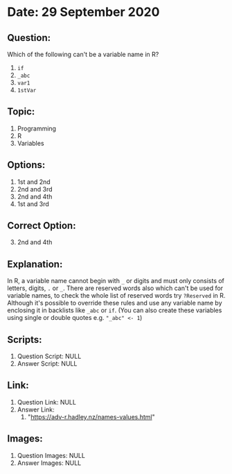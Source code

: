# Date: 29 September 2020

## Question:
Which of the following can't be a variable name in R?

1. ``if``
2. `_abc`
3. `var1`
4. `1stVar`

## Topic:
1. Programming
2. R
3. Variables

## Options:
1. 1st and 2nd
2. 2nd and 3rd
3. 2nd and 4th
4. 1st and 3rd
 
## Correct Option:
3. 2nd and 4th

## Explanation:
In R, a variable name cannot begin with `_` or digits and must only consists of letters, digits, `.` or `_`. There are reserved words also which can't be used for variable names, to check the whole list of reserved words try `?Reserved` in R. Although it's possible to override these rules and use any variable name by enclosing it in backlists like ``_abc`` or ``if``. (You can also create these variables using single or double quotes e.g. `"_abc" <- 1`)

## Scripts:
1. Question Script: NULL
2. Answer Script: NULL

## Link:
1. Question Link: NULL
2. Answer Link:
   1. "https://adv-r.hadley.nz/names-values.html" 

## Images:
1. Question Images: NULL
2. Answer Images: NULL
